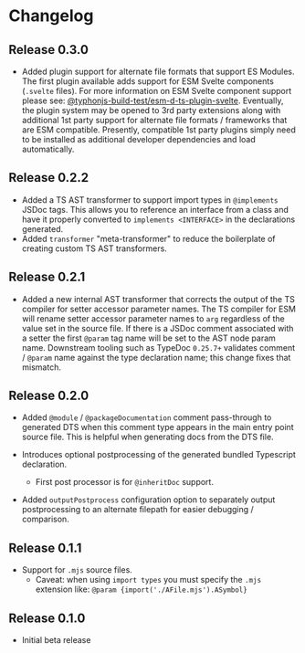 # Changelog
## Release 0.3.0
- Added plugin support for alternate file formats that support ES Modules. The first plugin available adds support for
  ESM Svelte components (`.svelte` files). For more information on ESM Svelte component support please see:
  [@typhonjs-build-test/esm-d-ts-plugin-svelte](https://www.npmjs.com/package/@typhonjs-build-test/esm-d-ts-plugin-svelte).
  Eventually, the plugin system may be opened to 3rd party extensions along with additional 1st party support for
  alternate file formats / frameworks that are ESM compatible. Presently, compatible 1st party plugins simply need to be
  installed as additional developer dependencies and load automatically.

## Release 0.2.2
- Added a TS AST transformer to support import types in `@implements` JSDoc tags. This allows you to reference
an interface from a class and have it properly converted to `implements <INTERFACE>` in the declarations generated.
- Added `transformer` "meta-transformer" to reduce the boilerplate of creating custom TS AST transformers.

## Release 0.2.1
- Added a new internal AST transformer that corrects the output of the TS compiler for setter accessor parameter names.
  The TS compiler for ESM will rename setter accessor parameter names to `arg` regardless of the value set in the source
  file. If there is a JSDoc comment associated with a setter the first `@param` tag name will be set to the AST node
  param name. Downstream tooling such as TypeDoc `0.25.7+` validates comment / `@param` name against the type declaration
  name; this change fixes that mismatch.

## Release 0.2.0
- Added `@module` / `@packageDocumentation` comment pass-through to generated DTS when this comment type appears in the main entry point source
file. This is helpful when generating docs from the DTS file.

- Introduces optional postprocessing of the generated bundled Typescript declaration.
  - First post processor is for `@inheritDoc` support.

- Added `outputPostprocess` configuration option to separately output postprocessing to an alternate filepath for
  easier debugging / comparison.

## Release 0.1.1
- Support for `.mjs` source files.
  - Caveat: when using `import types` you must specify the `.mjs` extension like: `@param {import('./AFile.mjs').ASymbol}`

## Release 0.1.0
- Initial beta release
